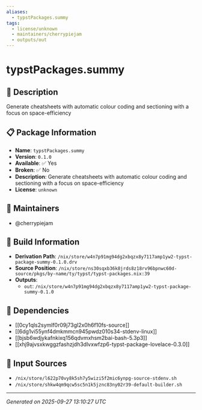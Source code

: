 ```yaml
---
aliases:
  - typstPackages.summy
tags:
  - license/unknown
  - maintainers/cherrypiejam
  - outputs/out
---
```


# typstPackages.summy

## 📝 Description

Generate cheatsheets with automatic colour coding and sectioning with a focus on space-efficiency

## 📋 Package Information

- **Name**: `typstPackages.summy`
- **Version**: `0.1.0`
- **Available**: ✅ Yes
- **Broken**: ✅ No
- **Description**: Generate cheatsheets with automatic colour coding and sectioning with a focus on space-efficiency
- **License**: `unknown`
## 👥 Maintainers

- @cherrypiejam


## 🔧 Build Information

- **Derivation Path**: `/nix/store/w4n7p91mg94dg2xbqzx8y7117amp1yw2-typst-package-summy-0.1.0.drv`
- **Source Position**: `/nix/store/ns30sqxb36k8jrds8z18rv96bpnwc60d-source/pkgs/by-name/ty/typst/typst-packages.nix:39`
- **Outputs**:
  - `out`:  `/nix/store/w4n7p91mg94dg2xbqzx8y7117amp1yw2-typst-package-summy-0.1.0`

## 🔗 Dependencies

- [[0cy1qls2symlf0r09j73gl2x0h6f10fs-source]]
- [[6dg1vi55ynf4dmkmmcn945pwdz010s34-stdenv-linux]]
- [[bjsb6wdjykafnkixq156qdvmxhsm2bai-bash-5.3p3]]
- [[xhj9ajvsxkwggzfashzjdh3dlvxwfzp6-typst-package-lovelace-0.3.0]]

## 📁 Input Sources

- `/nix/store/l622p70vy8k5sh7y5wizi5f2mic6ynpg-source-stdenv.sh`
- `/nix/store/shkw4qm9qcw5sc5n1k5jznc83ny02r39-default-builder.sh`

---
*Generated on 2025-09-27 13:10:27 UTC*
